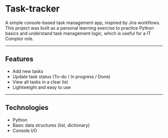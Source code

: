 # Task-tracker

A simple console-based task management app, inspired by Jira workflows.  
This project was built as a personal learning exercise to practice Python basics and understand task management logic, which is useful for a IT Comptor role.  

---

## Features
- Add new tasks  
- Update task status (To-do / In progress / Done)  
- View all tasks in a clear list  
- Lightweight and easy to use  

---

## Technologies
- Python  
- Basic data structures (list, dictionary)  
- Console I/O  
